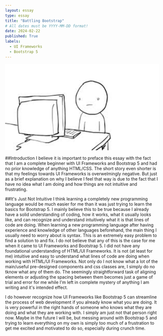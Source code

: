 ```yaml
---
layout: essay
type: essay
title: "Battling Bootstrap"
# All dates must be YYYY-MM-DD format!
date: 2024-02-22
published: True
labels:
  - UI Frameworks
  - Bootstrap 5
---
```


<img width="768px" class="rounded float-start pe-4" src="../img/hmm.jpeg">

##Introduction
I believe it is important to preface this essay with the fact that I am a complete beginner with UI Frameworks and Bootstrap 5 and had no prior knowledge of anything HTML/CSS. The short story even shorter is that my feelings towards UI Frameworks is overwelmingly negative. But just as a brief explanation on why I believe I feel that way is due to the fact that I have no idea what I am doing and how things are not intuitive and frustrating.

##It's Just Not Intuitive
I think learning a completely new programming language would be much easier for me than it was just trying to learn the basics for Bootstrap 5. I mainly believe this to be true because I already have a solid understanding of coding, how it works, what it usually looks like, and can recognize and understand intuitively what it is that lines of code are doing. When learning a new programming language after having experience and knowledge of other languages beforehand, the main thing I usually need to worry about is syntax. This is an extremely easy problem to find a solution to and fix. I do not believe that any of this is the case for me when it came to UI Frameworks and Bootstrap 5. I did not have any foundational understanding of HTML/UI Frameworks. It is not (at least for me) intuitive and easy to understand what lines of code are doing when working with HTML/UI Frameworks. Not only do I not know what a lot of the main/useful pre-designed components and css classes are, I simply do no tknow what any of them do. The seemingly straightforward task of aligning elements or adjusting the spacing between them becomes just a game of trial and error for me while I'm left in complete mystery of anything I am writing and it's intended effect.


I do however recognize how UI Frameworks like Bootstrap 5 can streamline the process of web development if you already know what you are doing. It is very powerful in the right hands of someone who knows what they are doing and what they are working with. I simply am just not that person right now. Maybe in the future I will be, but messing around with Bootstrap 5 and trying to learn everything on my own is simply too much of a frustration to get me excited and motivated to do so, especially during crunch time. 
